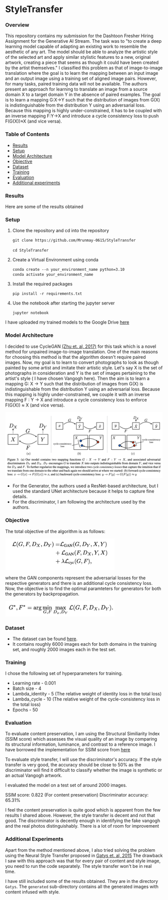 # StyleTransfer

### Overview

This repository contains my submission for the Dashtoon Fresher Hiring Assignment for the Generative AI Stream. The task was to "to create a deep learning model capable of adapting an existing work to resemble the aesthetic of any art. The model should be able to analyze the artistic style of the selected art and apply similar stylistic features to a new, original artwork, creating a piece that seems as though it could have been created by the artist themselves."
I classified this problem as that of image-to-image translation where the goal is to learn the mapping between an input image and an output image using a training set of aligned image pairs.
However, for many tasks, paired training data will not be available. The authors present an approach for learning to translate an image from a source domain X to a target domain Y in the absence of paired examples. The goal is to learn a mapping G:X→Y such that the distribution of images from G(X) is indistinguishable from the distribution Y using an adversarial loss. Because this mapping is highly under-constrained, it has to be coupled with an inverse mapping F:Y→X and introduce a cycle consistency loss to push F(G(X))≈X (and vice versa). 

### Table of Contents

- [Results](#result)
- [Setup](#setup)
- [Model Architecture](#model-architecture)
- [Objective](#objective)
- [Dataset](#dataset)
- [Training](#training)
- [Evaluation](#evaluation)
- [Additional experiments](#additional-experiments)

### Results

Here are some of the results obtained



### Setup

1. Clone the repository and cd into the repository
    ```
    git clone https://github.com/Mrunmay-0615/StyleTransfer
    
    cd StyleTransfer
    ```
2. Create a Virtual Environment using conda
   ```
   conda create --n your_environment_name python=3.10
   conda activate your_environment_name
   ```
3. Install the required packages
   ```
   pip install -r requirements.txt
   ```
4. Use the notebook after starting the jupyter server
   ```
   jupyter notebook
   ```

 I have uploaded my trained models to the Google Drive [here](https://drive.google.com/drive/folders/1R-2Urv8Ev6cNQklT72CGytn6lX2Q0HyA?usp=sharing)


### Model  Architecture

I decided to use CycleGAN [(Zhu et. al, 2017)](https://arxiv.org/pdf/1703.10593) for this task which is a novel method for unpaired image-to-image translation. One of the main reasons for choosing this method is that the algorithm doesn't require paired images.
Now, my goal is to learn to convert photographs to look as though painted by some artist and imitate their artistic style. Let's say X is the set of photographs in consideration and
Y is the set of images pertaining to the artist's style ( I have chosen Vangogh here). Then the aim is to learn a mapping G: X → Y such that the distribution of images from G(X) is indistinguishable from the distribution Y using an adversarial loss.
Because this mapping is highly under-constrained, we couple it with an inverse mapping F : Y → X and introduce a cycle consistency loss to enforce F(G(X)) ≈ X (and vice versa).

<img src="assets/architecture.png" alt="Model Architecture">

* For the Generator, the authors used a ResNet-based architecture, but I used the standard UNet architecture because it helps to capture fine details.
* For the discriminator, I am following the architecture used by the authors.

### Objective

The total objective of the algorithm is as follows:

<img src="assets/net_obj.png" width=350> 

where the GAN components represent the adversarial losses for the respective generators and there is an additional cycle consistency loss.
Now, the objective is to find the optimal paramteters for generators for both the generators by backpropagation.

<img src="assets/minmax.png" width=350> 

### Dataset

* The dataset can be found [here](http://efrosgans.eecs.berkeley.edu/cyclegan/datasets/vangogh2photo.zip).
* It contains roughly 6000 images each for both domains in the training set, and roughly 2000 images each in the test set.

### Training

I chose the following set of hyperparameters for training.
* Learning rate - 0.001
* Batch size - 4
* Lambda_identity - 5 (The relative weight of identity loss in the total loss)
* Lambda_cycle - 10 (The relative weight of the cycle-consistency loss in the total loss)
* Epochs - 50

### Evaluation

To evaluate content preservation, I am using the Structural Similiarity Index (SSIM score) which assesses the visual quality of an image by comparing its structural information, luminance, and contrast to a reference image. 
I have borrowed the implementation for SSIM score from [here](https://github.com/VainF/pytorch-msssim/blob/master/pytorch_msssim)

To evaluate style transfer, I will use the discriminator's accuracy. If the style transfer is very good, the accuracy should be close to 50% as 
the discriminator will find it difficult to classify whether the image is synthetic or an actual Vangogh artwork.

I evaluated the model on a test set of around 2000 images.

SSIM score: 0.822 (For content preservation)
Discriminator accuracy: 65.31%

I feel the content preservation is quite good which is apparent from the few results I shared above. However, the style transfer is decent and not that good.
The discriminator is decently enough in identifying the fake vangogh and the real photos distinguishably. There is a lot of room for improvement


### Additional Experiments

Apart from the method mentioned above, I also tried solving the problem using the Neural Style Transfer proposed in [Gatys et. al, 2015](https://arxiv.org/abs/1508.06576)
The drawback I saw with this approach was that for every pair of content and style image, you need to run the code separately. The style transfer won't be in real
time. 

I have still included some of the results obtained. They are in the directory ```Gatys```. The ```generated``` sub-directory contains all the generated
images with content infused with style.
